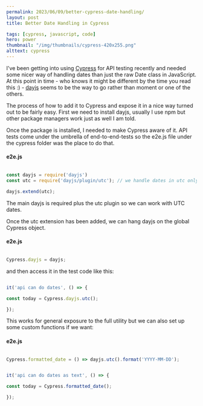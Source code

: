 ```yaml
---
permalink: 2023/06/09/better-cypress-date-handling/
layout: post
title: Better Date Handling in Cypress

tags: [cypress, javascript, code]
hero: power
thumbnail: "/img/thumbnails/cypress-420x255.png"
alttext: cypress
---
```


I've been getting into using [Cypress](https://cypress.io) for API testing recently and needed some nicer way of handling dates than just the raw Date class in JavaScript.
At this point in time - who knows it might be different by the time you read this :) - [dayjs](https://day.js.org) seems to be the way to go rather than moment or one of the others.

The process of how to add it to Cypress and expose it in a nice way turned out to be fairly easy. First we need to install dayjs, usually I use npm but other
package managers work just as well I am told.

Once the package is installed, I needed to make Cypress aware of it. API tests come under the umbrella of end-to-end-tests so the e2e.js file under the cypress folder was the place to
do that.

#### e2e.js

```javascript

const dayjs = require('dayjs')
const utc = require('dayjs/plugin/utc'); // we handle dates in utc only

dayjs.extend(utc);

```

The main dayjs is required plus the utc plugin so we can work with UTC dates.

Once the utc extension has been added, we can hang dayjs on the global Cypress object.

#### e2e.js

```javascript

Cypress.dayjs = dayjs;

```

and then access it in the test code like this:

```javascript

it('api can do dates', () => {

const today = Cypress.dayjs.utc();

});

```

This works for general exposure to the full utility but we can also set up some custom functions if we want:

#### e2e.js

```javascript

Cypress.formatted_date = () => dayjs.utc().format('YYYY-MM-DD');

```

```javascript

it('api can do dates as text', () => {

const today = Cypress.formatted_date();

});

```
